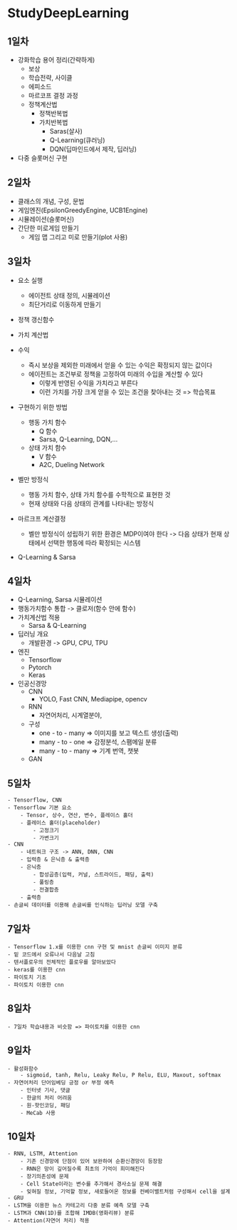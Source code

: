 # StudyDeepLearning

## 1일차
- 강화학습 용어 정리(간략하게)
    - 보상
    - 학습전략, 사이클
    - 에피소드
    - 마르코프 결정 과정
    - 정책계산법
        - 정책반복법
        - 가치반복법
            - Saras(살사)
            - Q-Learning(큐러닝)
            - DQN(딥마인드에서 제작, 딥러닝)
- 다중 슬롯머신 구현

## 2일차
- 클래스의 개념, 구성, 문법
- 게임엔진(EpsilonGreedyEngine, UCB1Engine)
- 시뮬레이션(슬롯머신)
- 간단한 미로게임 만들기
    - 게임 맵 그리고 미로 만들기(plot 사용)

## 3일차
- 요소 실행
    - 에이전트 상태 정의, 시뮬레이션
    - 최단거리로 이동하게 만들기
- 정책 갱신함수
- 가치 계산법

- 수익
    - 즉시 보상을 제외한 미래에서 얻을 수 있는 수익은 확정되지 않는 값이다
    - 에이전트는 조건부로 정책을 고정하여 미래의 수입을 계산할 수 있다
        - 이렇게 반영된 수익을 가치라고 부른다
        - 이런 가치를 가장 크게 얻을 수 있는 조건을 찾아내는 것 => 학습목표

- 구현하기 위한 방법
    - 행동 가치 함수
        - Q 함수
        - Sarsa, Q-Learning, DQN,...
    - 상태 가치 함수
        - V 함수
        - A2C, Dueling Network
- 벨만 방정식
    - 행동 가치 함수, 상태 가치 함수를 수학적으로 표현한 것
    - 현재 상태와 다음 상태의 관계를 나타내는 방정식
- 마르크프 계산결정
    - 벨만 방정식이 성립하기 위한 환경은 MDP이여야 한다 -> 다음 상태가 현재 상태에서 선택한 행동에 따라 확정되는 시스템
- Q-Learning & Sarsa

## 4일차
- Q-Learning, Sarsa 시뮬레이션
- 행동가치함수 통합 -> 클로저(함수 안에 함수)
- 가치계산법 적용
    - Sarsa & Q-Learning
- 딥러닝 개요
    - 개발환경 -> GPU, CPU, TPU
- 엔진
    - Tensorflow
    - Pytorch
    - Keras
- 인공신경망
    - CNN
        - YOLO, Fast CNN, Mediapipe, opencv
    - RNN
        - 자연어처리, 시계열분야, 
    - 구성
        - one - to - many => 이미지를 보고 텍스트 생성(출력)
        - many - to - one => 감정분석, 스팸메일 분류
        - many - to - many => 기계 번역, 챗봇
    - GAN 

## 5일차
    - Tensorflow, CNN
    - Tensorflow 기본 요소
        - Tensor, 상수, 연산, 변수, 플레이스 홀더
        - 플레이스 홀더(placeholder)
            - 고정크기
            - 가변크기
    - CNN
        - 네트워크 구조 -> ANN, DNN, CNN
        - 입력층 & 은닉층 & 출력층
        - 은닉층
            - 합성곱층(입력, 커널, 스트라이드, 패딩, 출력)
            - 풀링층
            - 전결합층
        - 출력층
    - 손글씨 데이터를 이용해 손글씨를 인식하는 딥러닝 모델 구축

## 7일차
    - Tensorflow 1.x를 이용한 cnn 구현 및 mnist 손글씨 이미지 분류
    - 밑 코드에서 오류나서 다음날 고침
    - 텐서플로우의 전체적인 플로우를 알아보았다
    - keras를 이용한 cnn
    - 파이토치 기초
    - 파이토치 이용한 cnn

## 8일차 
    - 7일차 학습내용과 비슷함 => 파이토치를 이용한 cnn

## 9일차
    - 활성화함수
        - sigmoid, tanh, Relu, Leaky Relu, P Relu, ELU, Maxout, softmax
    - 자연어처리 단어임베딩 긍정 or 부정 예측
        - 인터넷 기사, 댓글
        - 한글의 처리 어려움
        - 원-핫인코딩, 패딩
        - MeCab 사용

## 10일차
    - RNN, LSTM, Attention
        - 기존 신경망에 단점이 있어 보완하여 순환신경망이 등장함
        - RNN은 망이 깊어질수록 최초의 기억이 희미해진다
        - 장기의존성에 문제 
        - Cell State이라는 변수를 추가해서 경사소실 문제 해결
        - 잊혀질 정보, 기억할 정보, 새로들어온 정보를 컨베이밸트처럼 구성해서 cell을 설계
    - GRU 
    - LSTM을 이용한 뉴스 카테고리 다중 분류 예측 모델 구축
    - LSTM과 CNN(1D)를 조합해 IMDB(영화리뷰) 분류
    - Attention(자연어 처리) 적용


